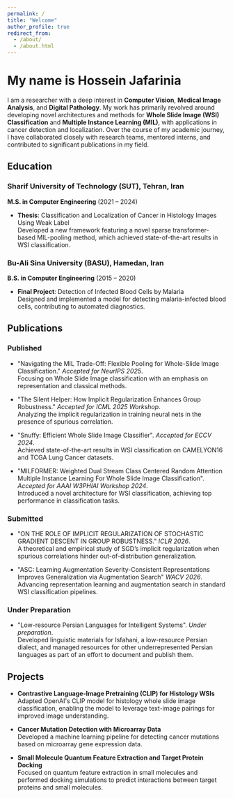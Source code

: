 ```yaml
---
permalink: /
title: "Welcome"
author_profile: true
redirect_from: 
  - /about/
  - /about.html
---
```


# My name is Hossein Jafarinia

I am a researcher with a deep interest in **Computer Vision**, **Medical Image Analysis**, and **Digital Pathology**. My work has primarily revolved around developing novel architectures and methods for **Whole Slide Image (WSI) Classification** and **Multiple Instance Learning (MIL)**, with applications in cancer detection and localization. Over the course of my academic journey, I have collaborated closely with research teams, mentored interns, and contributed to significant publications in my field.

## Education

### Sharif University of Technology (SUT), Tehran, Iran
**M.S. in Computer Engineering** (2021 – 2024)  
- **Thesis**: Classification and Localization of Cancer in Histology Images Using Weak Label  
  Developed a new framework featuring a novel sparse transformer-based MIL-pooling method, which achieved state-of-the-art results in WSI classification.

### Bu-Ali Sina University (BASU), Hamedan, Iran
**B.S. in Computer Engineering** (2015 – 2020)  
- **Final Project**: Detection of Infected Blood Cells by Malaria  
  Designed and implemented a model for detecting malaria-infected blood cells, contributing to automated diagnostics.

## Publications

### Published
- "Navigating the MIL Trade-Off: Flexible Pooling for Whole-Slide Image Classification." *Accepted for NeurIPS 2025*.  
  Focusing on Whole Slide Image classification with an emphasis on representation and classical methods.

- "The Silent Helper: How Implicit Regularization Enhances Group Robustness." *Accepted for ICML 2025 Workshop*.  
  Analyzing the implicit regularization in training neural nets in the presence of spurious correlation.

- "Snuffy: Efficient Whole Slide Image Classifier". *Accepted for ECCV 2024*.  
  Achieved state-of-the-art results in WSI classification on CAMELYON16 and TCGA Lung Cancer datasets.

- "MILFORMER: Weighted Dual Stream Class Centered Random Attention Multiple Instance Learning For Whole Slide Image Classification". *Accepted for AAAI W3PHIAI Workshop 2024*.  
  Introduced a novel architecture for WSI classification, achieving top performance in classification tasks.

### Submitted
- "ON THE ROLE OF IMPLICIT REGULARIZATION OF STOCHASTIC GRADIENT DESCENT IN GROUP ROBUSTNESS." *ICLR 2026*.  
  A theoretical and empirical study of SGD’s implicit regularization when spurious correlations hinder out-of-distribution generalization.

- "ASC: Learning Augmentation Severity-Consistent Representations Improves Generalization via Augmentation Search" *WACV 2026*.  
  Advancing representation learning and augmentation search in standard WSI classification pipelines.
  

### Under Preparation
- "Low-resource Persian Languages for Intelligent Systems". *Under preparation*.  
  Developed linguistic materials for Isfahani, a low-resource Persian dialect, and managed resources for other underrepresented Persian languages as part of an effort to document and publish them.

<!-- ## Research Experience -->

<!-- ### RIML Lab at SUT  
**Tehran, Iran**  
**Supervision**: *Dr. Mohammad Hossein Rohban*  
**Sep. 2021 - Present**  
Dedicated my entire Master’s program to this lab, focusing on developing architectures, theories, and frameworks for gigapixel images. I led literature reviews, intern mentorship, and team management, contributing to both theoretical and practical advancements. Published two papers (AAAI 2023 workshop and ECCV 2024) with state-of-the-art results in WSI classification. Currently, I am researching WSI classification techniques with an emphasis on data augmentation, as well as exploring Neural Collapse in neural networks. -->

<!-- ### ML Lab at SUT  
**Tehran, Iran**  
**Supervision**: *Dr. Mahdieh Soleymani Baghshah*  
**Jun. 2024 - Present**  
Currently studying the effects of the Neural Collapse on the generalization and robustness of deep neural networks. This research aims to develop improved techniques to understand this complex concept better.  -->

<!-- ### RIV Lab at BASU  
**Tehran, Iran**  
**Supervision**: *Dr. Hassan Khotanlou*  
**Jul. 2019 - Sep. 2020**  
During my undergraduate studies, I worked on advancing medical vision applications. I mastered both classic computer vision techniques and modern concepts, which led to developing a successful malaria blood cell detection model. I modified the state-of-the-art RetinaNet model to achieve exceptional performance in this challenging task. -->

## Projects

<!-- - **Implementation of SAC Algorithm for Offline Reinforcement Learning**  
  Implemented the Soft Actor-Critic (SAC) algorithm to improve offline reinforcement learning performance, with extensive evaluation on benchmark datasets. -->

- **Contrastive Language-Image Pretraining (CLIP) for Histology WSIs**  
  Adapted OpenAI's CLIP model for histology whole slide image classification, enabling the model to leverage text-image pairings for improved image understanding.

- **Cancer Mutation Detection with Microarray Data**  
  Developed a machine learning pipeline for detecting cancer mutations based on microarray gene expression data.

- **Small Molecule Quantum Feature Extraction and Target Protein Docking**  
  Focused on quantum feature extraction in small molecules and performed docking simulations to predict interactions between target proteins and small molecules.
